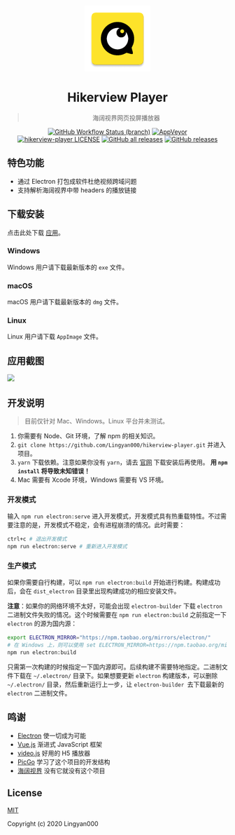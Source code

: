 <div align="center">
<img alt="HikerView LOGO" src="./build/icons/256x256.png" width="150px" />

# Hikerview Player

> 海阔视界网页投屏播放器

[![GitHub Workflow Status (branch)](https://img.shields.io/github/workflow/status/Lingyan000/hikerview-player/Build/master?logo=github)](https://github.com/Lingyan000/hikerview-player/actions?query=workflow%3ABuild)
[![AppVeyor](https://img.shields.io/appveyor/build/Lingyan000/hikerview-player?logo=appveyor&logoColor=ffffff)](https://ci.appveyor.com/project/Lingyan000/hikerview-player)
[![hikerview-player LICENSE](https://img.shields.io/github/license/Lingyan000/hikerview-player)](https://github.com/Lingyan000/hikerview-player/blob/master/LICENSE)
[![GitHub all releases](https://img.shields.io/github/downloads/Lingyan000/hikerview-player/total?logo=github)](https://github.com/Lingyan000/hikerview-player/releases)
[![GitHub releases](https://img.shields.io/github/release/Lingyan000/hikerview-player?style=flat-square&logo=github)](https://github.com/Lingyan000/hikerview-player/releases/latest)
</div>

## 特色功能

- 通过 Electron 打包成软件杜绝视频跨域问题
- 支持解析海阔视界中带 headers 的播放链接

## 下载安装

点击此处下载 [应用](https://github.com/Lingyan000/hikerview-player/releases)。

### Windows

Windows 用户请下载最新版本的 `exe` 文件。

### macOS

macOS 用户请下载最新版本的 `dmg` 文件。

### Linux

Linux 用户请下载 `AppImage` 文件。


## 应用截图

![](https://raw.githubusercontent.com/Lingyan000/photos/master/img/20210106110604.gif)

## 开发说明

> 目前仅针对 Mac、Windows。Linux 平台并未测试。

1. 你需要有 Node、Git 环境，了解 npm 的相关知识。
2. `git clone https://github.com/Lingyan000/hikerview-player.git` 并进入项目。
3. `yarn` 下载依赖。注意如果你没有 `yarn`，请去 [官网](https://classic.yarnpkg.com/en/docs/install) 下载安装后再使用。 **用 `npm install` 将导致未知错误！**
4. Mac 需要有 Xcode 环境，Windows 需要有 VS 环境。

### 开发模式

输入 `npm run electron:serve` 进入开发模式，开发模式具有热重载特性。不过需要注意的是，开发模式不稳定，会有进程崩溃的情况。此时需要：

```bash
ctrl+c # 退出开发模式
npm run electron:serve # 重新进入开发模式
```

### 生产模式

如果你需要自行构建，可以 `npm run electron:build` 开始进行构建。构建成功后，会在 `dist_electron` 目录里出现构建成功的相应安装文件。

**注意**：如果你的网络环境不太好，可能会出现 `electron-builder` 下载 `electron` 二进制文件失败的情况。这个时候需要在 `npm run electron:build` 之前指定一下 `electron` 的源为国内源：

```bash
export ELECTRON_MIRROR="https://npm.taobao.org/mirrors/electron/"
# 在 Windows 上，则可以使用 set ELECTRON_MIRROR=https://npm.taobao.org/mirrors/electron/ （无需引号）
npm run electron:build
```

只需第一次构建的时候指定一下国内源即可。后续构建不需要特地指定。二进制文件下载在 `~/.electron/` 目录下。如果想要更新 `electron` 构建版本，可以删除 `~/.electron/` 目录，然后重新运行上一步，让 `electron-builder `去下载最新的 `electron` 二进制文件。

## 鸣谢

- [Electron](https://github.com/electron/electron) 使一切成为可能
- [Vue.js](https://github.com/vuejs/vue) 渐进式
 JavaScript 框架
- [video.js](https://github.com/videojs/video.js) 好用的 H5 播放器
- [PicGo](https://github.com/Molunerfinn/PicGo) 学习了这个项目的开发结构
- [海阔视界](http://haikuoshijie.cn/) 没有它就没有这个项目

## License

[MIT](http://opensource.org/licenses/MIT)

Copyright (c) 2020 Lingyan000